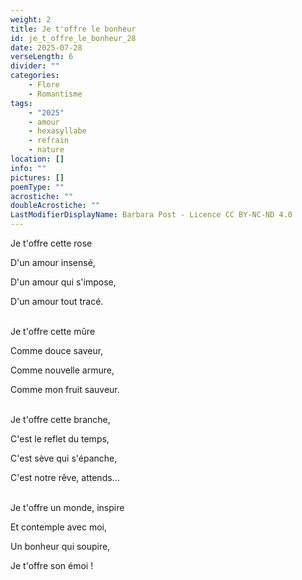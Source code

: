 ```yaml
---
weight: 2
title: Je t'offre le bonheur
id: je_t_offre_le_bonheur_28
date: 2025-07-28
verseLength: 6
divider: ""
categories:
    - Flore
    - Romantisme
tags:
    - "2025"
    - amour
    - hexasyllabe
    - refrain
    - nature
location: []
info: ""
pictures: []
poemType: ""
acrostiche: ""
doubleAcrostiche: ""
LastModifierDisplayName: Barbara Post - Licence CC BY-NC-ND 4.0
---
```

Je t'offre cette rose

D'un amour insensé,

D'un amour qui s'impose,

D'un amour tout tracé.

 \
Je t'offre cette mûre

Comme douce saveur,

Comme nouvelle armure,

Comme mon fruit sauveur.

 \
Je t'offre cette branche,

C'est le reflet du temps,

C'est sève qui s'épanche,

C'est notre rêve, attends...

 \
Je t'offre un monde, inspire

Et contemple avec moi,

Un bonheur qui soupire,

Je t'offre son émoi !
